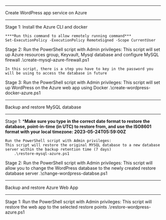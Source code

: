 _______________________________________________________________________________________________________________________
Create WordPress app service on Azure
_______________________________________________________________________________________________________________________
Stage 1:
    Install the Azure CLI and docker

    ****Run this command to allow remotely running command*** 
    Set-ExecutionPolicy -ExecutionPolicy RemoteSigned -Scope CurrentUser

Stage 2:
    Run the PowerShell script with Admin privileges:
    This script will set up Azure resources group, Keyvault, Mysql database and configure MySQL firewall
        .\create-mysql-azure-firewall.ps1
    
    In this script, there is a step you have to key in the password you will be using to access the database in future

Stage 3:
    Run the PowerShell script with Admin privileges:
    This script will set up WordPress on the Azure web app using Docker
        .\create-wordpress-docker-azure.ps1


_______________________________________________________________________________________________________________________
Backup and restore MySQL database
_______________________________________________________________________________________________________________________
Stage 1:
    *****Make sure you type in the correct date format to restore the database, point-in-time (in UTC) to restore from, and use the ISO8601 format with your local timezone: 2023-05-24T05:59:00Z****

    Run the PowerShell script with Admin privileges:
    This script will restore the original MYSQL database to a new database server within the backup retention time (7 days) 
        .\restore-mysql-azure.ps1

Stage 2:
    Run the PowerShell script with Admin privileges:
    This script will allow you to change the WordPress database to the newly created restore database server
        .\change-wordpress-databse.ps1

_______________________________________________________________________________________________________________________
Backup and restore Azure Web App
________________________________________________________________________________________________________________________
Stage 1:
    Run the PowerShell script with Admin privileges:
    This script will restore the web app to the selected restore points
        .\restore-wordpress-azure.ps1
